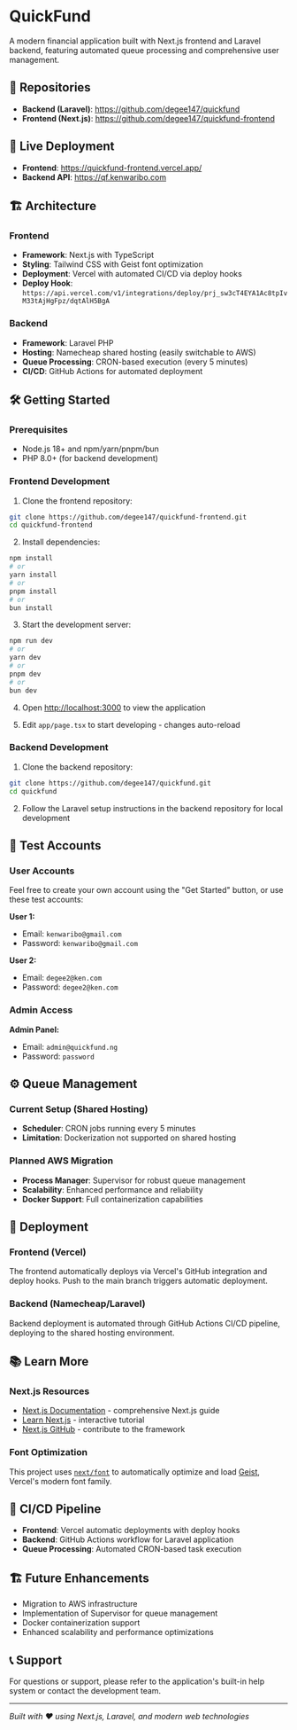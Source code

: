 # QuickFund

A modern financial application built with Next.js frontend and Laravel backend, featuring automated queue processing and comprehensive user management.

## 📁 Repositories

- **Backend (Laravel)**: https://github.com/degee147/quickfund
- **Frontend (Next.js)**: https://github.com/degee147/quickfund-frontend

## 🚀 Live Deployment

- **Frontend**: https://quickfund-frontend.vercel.app/
- **Backend API**: https://qf.kenwaribo.com

## 🏗️ Architecture

### Frontend
- **Framework**: Next.js with TypeScript
- **Styling**: Tailwind CSS with Geist font optimization
- **Deployment**: Vercel with automated CI/CD via deploy hooks
- **Deploy Hook**: `https://api.vercel.com/v1/integrations/deploy/prj_sw3cT4EYA1Ac8tpIvM33tAjHgFpz/dqtAlH5BgA`

### Backend
- **Framework**: Laravel PHP
- **Hosting**: Namecheap shared hosting (easily switchable to AWS)
- **Queue Processing**: CRON-based execution (every 5 minutes)
- **CI/CD**: GitHub Actions for automated deployment

## 🛠️ Getting Started

### Prerequisites
- Node.js 18+ and npm/yarn/pnpm/bun
- PHP 8.0+ (for backend development)

### Frontend Development

1. Clone the frontend repository:
```bash
git clone https://github.com/degee147/quickfund-frontend.git
cd quickfund-frontend
```

2. Install dependencies:
```bash
npm install
# or
yarn install
# or
pnpm install
# or
bun install
```

3. Start the development server:
```bash
npm run dev
# or
yarn dev
# or
pnpm dev
# or
bun dev
```

4. Open [http://localhost:3000](http://localhost:3000) to view the application

5. Edit `app/page.tsx` to start developing - changes auto-reload

### Backend Development

1. Clone the backend repository:
```bash
git clone https://github.com/degee147/quickfund.git
cd quickfund
```

2. Follow the Laravel setup instructions in the backend repository for local development

## 🔐 Test Accounts

### User Accounts
Feel free to create your own account using the "Get Started" button, or use these test accounts:

**User 1:**
- Email: `kenwaribo@gmail.com`
- Password: `kenwaribo@gmail.com`

**User 2:**
- Email: `degee2@ken.com`
- Password: `degee2@ken.com`

### Admin Access
**Admin Panel:**
- Email: `admin@quickfund.ng`
- Password: `password`

## ⚙️ Queue Management

### Current Setup (Shared Hosting)
- **Scheduler**: CRON jobs running every 5 minutes
- **Limitation**: Dockerization not supported on shared hosting

### Planned AWS Migration
- **Process Manager**: Supervisor for robust queue management
- **Scalability**: Enhanced performance and reliability
- **Docker Support**: Full containerization capabilities

## 🚀 Deployment

### Frontend (Vercel)
The frontend automatically deploys via Vercel's GitHub integration and deploy hooks. Push to the main branch triggers automatic deployment.

### Backend (Namecheap/Laravel)
Backend deployment is automated through GitHub Actions CI/CD pipeline, deploying to the shared hosting environment.

## 📚 Learn More

### Next.js Resources
- [Next.js Documentation](https://nextjs.org/docs) - comprehensive Next.js guide
- [Learn Next.js](https://nextjs.org/learn) - interactive tutorial
- [Next.js GitHub](https://github.com/vercel/next.js) - contribute to the framework

### Font Optimization
This project uses [`next/font`](https://nextjs.org/docs/app/building-your-application/optimizing/fonts) to automatically optimize and load [Geist](https://vercel.com/font), Vercel's modern font family.

## 🔄 CI/CD Pipeline

- **Frontend**: Vercel automatic deployments with deploy hooks
- **Backend**: GitHub Actions workflow for Laravel application
- **Queue Processing**: Automated CRON-based task execution

## 🏗️ Future Enhancements

- Migration to AWS infrastructure
- Implementation of Supervisor for queue management
- Docker containerization support
- Enhanced scalability and performance optimizations

## 📞 Support

For questions or support, please refer to the application's built-in help system or contact the development team.

---

*Built with ❤️ using Next.js, Laravel, and modern web technologies*
